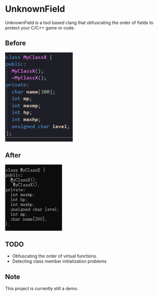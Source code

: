 # UnknownField
UnknownField is a tool based clang that obfuscating the order of fields to protect your C/C++ game or code.

## Before
![image](images/UnknownField_before.png)

## After
![image](images/UnknownField_after.png)

## TODO
- Obfuscating the order of virtual functions.
- Detecting class member initialization problems

## Note
This project is currently still a demo.
